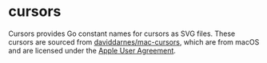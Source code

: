 # cursors
Cursors provides Go constant names for cursors as SVG files. These cursors are sourced from [daviddarnes/mac-cursors](https://github.com/daviddarnes/mac-cursors), which are from macOS and are licensed under the [Apple User Agreement](https://images.apple.com/legal/sla/docs/OSX1011.pdf).
